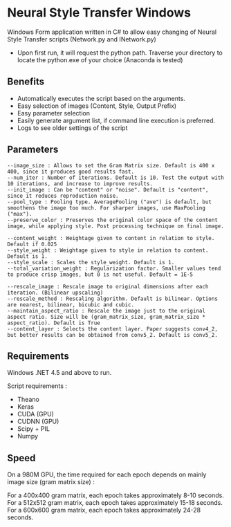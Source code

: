 # Neural Style Transfer Windows

Windows Form application written in C# to allow easy changing of Neural Style Transfer scripts (Network.py and INetwork.py) 

- Upon first run, it will request the python path. Traverse your directory to locate the python.exe of your choice (Anaconda is tested)

## Benefits
- Automatically executes the script based on the arguments.
- Easy selection of images (Content, Style, Output Prefix)
- Easy parameter selection
- Easily generate argument list, if command line execution is preferred.
- Logs to see older settings of the script

## Parameters
```
--image_size : Allows to set the Gram Matrix size. Default is 400 x 400, since it produces good results fast. 
--num_iter : Number of iterations. Default is 10. Test the output with 10 iterations, and increase to improve results.
--init_image : Can be "content" or "noise". Default is "content", since it reduces reproduction noise.
--pool_type : Pooling type. AveragePooling ("ave") is default, but smoothens the image too much. For sharper images, use MaxPooling ("max").
--preserve_color : Preserves the original color space of the content image, while applying style. Post processing technique on final image.

--content_weight : Weightage given to content in relation to style. Default if 0.025
--style_weight : Weightage given to style in relation to content. Default is 1. 
--style_scale : Scales the style_weight. Default is 1. 
--total_variation_weight : Regularization factor. Smaller values tend to produce crisp images, but 0 is not useful. Default = 1E-5

--rescale_image : Rescale image to original dimensions after each iteration. (Bilinear upscaling)
--rescale_method : Rescaling algorithm. Default is bilinear. Options are nearest, bilinear, bicubic and cubic.
--maintain_aspect_ratio : Rescale the image just to the original aspect ratio. Size will be (gram_matrix_size, gram_matrix_size * aspect_ratio). Default is True
--content_layer : Selects the content layer. Paper suggests conv4_2, but better results can be obtained from conv5_2. Default is conv5_2.
```

## Requirements
Windows .NET 4.5 and above to run. 

Script requirements : 
- Theano
- Keras
- CUDA (GPU)
- CUDNN (GPU)
- Scipy + PIL
- Numpy

## Speed
On a 980M GPU, the time required for each epoch depends on mainly image size (gram matrix size) :

For a 400x400 gram matrix, each epoch takes approximately 8-10 seconds. <br>
For a 512x512 gram matrix, each epoch takes approximately 15-18 seconds. <br>
For a 600x600 gram matrix, each epoch takes approximately 24-28 seconds. <br>

